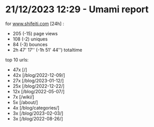 # 21/12/2023 12:29 - Umami report
for www.shifeiti.com [24h] :

 - 205 (-15) page views
 - 108 (-2) uniques
 - 84 (-3) bounces
 - 2h 47' 17'' (-1h 51' 44'') totaltime


top 10 urls:
 - 47x [/]
 - 42x [/blog/2022-12-09/]
 - 27x [/blog/2023-01-12/]
 - 25x [/blog/2022-12-22/]
 - 12x [/blog/2022-05-07/]
 - 7x [/wiki/]
 - 5x [/about/]
 - 4x [/blog/categories/]
 - 3x [/blog/2023-02-03/]
 - 3x [/blog/2022-08-26/]


